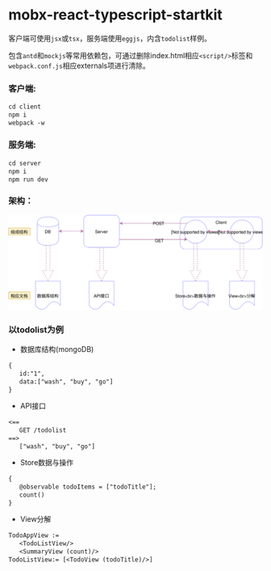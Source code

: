 # mobx-react-typescript-startkit

客户端可使用`jsx`或`tsx`，服务端使用`eggjs`，内含`todolist`样例。  

包含`antd`和`mockjs`等常用依赖包，可通过删除index.html相应`<script/>`标签和`webpack.conf.js`相应externals项进行清除。

### 客户端:

```
cd client
npm i 
webpack -w
```

### 服务端:
```
cd server
npm i
npm run dev
```
### 架构：

![架构](doc/parts.svg)

### 以todolist为例
* 数据库结构(mongoDB)
```
{
   id:"1",
   data:["wash", "buy", "go"]
}
```
* API接口
```
<==
   GET /todolist
==>
   ["wash", "buy", "go"]
```
* Store数据与操作
```
{
   @observable todoItems = ["todoTitle"];
   count()
}
```

* View分解
```
TodoAppView := 
   <TodoListView/>
   <SummaryView (count)/>
TodoListView:= [<TodoView (todoTitle)/>]
```